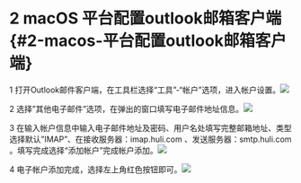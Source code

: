 # 2 macOS 平台配置outlook邮箱客户端 {#2-macos-平台配置outlook邮箱客户端}

1 打开Outlook邮件客户端，在工具栏选择“工具”-“帐户”选项，进入帐户设置。![](https://ws2.sinaimg.cn/large/006tNc79ly1fj2xs6ewrjj31c10vpq5k.jpg)

2 选择”其他电子邮件”选项，在弹出的窗口填写电子邮件地址信息。![](https://ws2.sinaimg.cn/large/006tNc79ly1fj2xsiaug1j31c10ynwhi.jpg)

3 在输入帐户信息中输入电子邮件地址及密码、用户名处填写完整邮箱地址、类型选择默认”IMAP”、在接收服务器：imap.huli.com 、发送服务器：smtp.huli.com 。填写完成选择“添加帐户”完成帐户添加。![](https://ws2.sinaimg.cn/large/006tNc79ly1fj2xsuhipnj31c10tygrv.jpg)

4 电子帐户添加完成，选择左上角红色按钮即可。![](https://ws2.sinaimg.cn/large/006tNc79ly1fj2xt3znlzj31c10x60wq.jpg)

